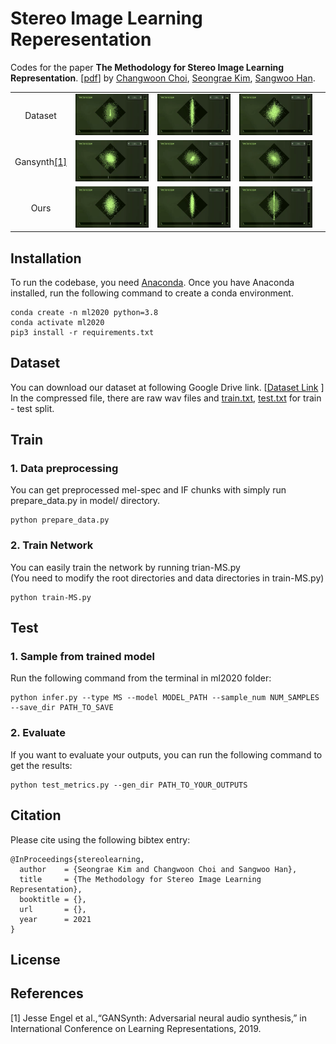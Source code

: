 # Stereo Image Learning Reperesentation
Codes for the paper **The Methodology for Stereo Image Learning Representation**. [[pdf](https://nbviewer.jupyter.org/github/changwoonchoi/paper/main.pdf)] by [Changwoon Choi](http://3d.snu.ac.kr/members/), [Seongrae Kim](), [Sangwoo Han]().

| | | | | |
|:---------:|:---------:|:---------:|:---------:|:---------:|
|Dataset|![gt_1](./paper/Presentation/figures/00000105_F.gif)|![gt_2](./paper/Presentation/figures/00000149_D_sharp.gif)|![gt_3](./paper/Presentation/figures/00000159_A.gif)
|Gansynth[[1]](#1)|![gs_1](./paper/Presentation/figures/LR220.gif)|![gs_2](./paper/Presentation/figures/LR222.gif)|![gs_3](./paper/Presentation/figures/LR226.gif)|
|Ours|![our_1](./paper/Presentation/figures/MS366(1).gif)|![our_2](./paper/Presentation/figures/MS455(2).gif)|![our_3](./paper/Presentation/figures/MS235(3).gif)|
## Installation
<!---
### 1. Anaconda and environment installations
-->
To run the codebase, you need [Anaconda](https://www.anaconda.com/). Once you have Anaconda installed, run the following command to create a conda environment.
```
conda create -n ml2020 python=3.8
conda activate ml2020
pip3 install -r requirements.txt
```

## Dataset
You can download our dataset at following Google Drive link.
[[Dataset Link](https://drive.google.com/drive/folders/1RCljf5SUgpIPMjVXdYCAYO8DNnaVTWHL?usp=sharing) ] \
In the compressed file, there are raw wav files and [train.txt](./data/train.txt), [test.txt](train.txt) for train - test split.

## Train
### 1. Data preprocessing
You can get preprocessed mel-spec and IF chunks with simply run prepare_data.py in model/ directory.
```
python prepare_data.py
```
### 2. Train Network
You can easily train the network by running trian-MS.py \
(You need to modify the root directories and data directories in train-MS.py)
```
python train-MS.py
```
## Test
### 1. Sample from trained model
Run the following command from the terminal in ml2020 folder:
```
python infer.py --type MS --model MODEL_PATH --sample_num NUM_SAMPLES --save_dir PATH_TO_SAVE
```

### 2. Evaluate
If you want to evaluate your outputs, you can run the following command to get the results:
```
python test_metrics.py --gen_dir PATH_TO_YOUR_OUTPUTS
```
## Citation
Please cite using the following bibtex entry:
```
@InProceedings{stereolearning,
  author	= {Seongrae Kim and Changwoon Choi and Sangwoo Han},
  title 	= {The Methodology for Stereo Image Learning Representation},
  booktitle	= {},
  url		= {},
  year		= 2021
}
```
## License

## References
<a id="1">[1]</a>
Jesse Engel et al.,“GANSynth: Adversarial neural audio synthesis,” in International Conference on Learning Representations, 2019.
